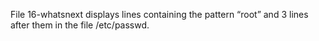 File 16-whatsnext displays lines containing the pattern “root” and 3 lines after them in the file /etc/passwd.

